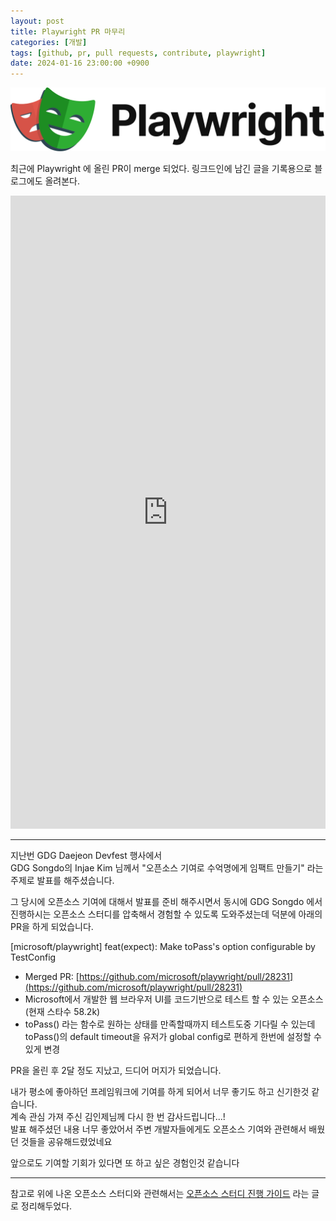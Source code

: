 ```yaml
---
layout: post
title: Playwright PR 마무리
categories: [개발]
tags: [github, pr, pull requests, contribute, playwright]
date: 2024-01-16 23:00:00 +0900
---
```


![Playwright logo](/assets/images/2024-01-16-playwright-pr-merged/Playwright_Logo.png)

최근에 Playwright 에 올린 PR이 merge 되었다. 링크드인에 남긴 글을 기록용으로 블로그에도 올려본다.

<iframe src="https://www.linkedin.com/embed/feed/update/urn:li:share:7153026591256629248" height="1013" width="504" frameborder="0" allowfullscreen="" title="Embedded post"></iframe>

---

지난번 GDG Daejeon Devfest 행사에서  
GDG Songdo의 Injae Kim 님께서 "오픈소스 기여로 수억명에게 임팩트 만들기" 라는 주제로 발표를 해주셨습니다.

그 당시에 오픈소스 기여에 대해서 발표를 준비 해주시면서 동시에 GDG Songdo 에서 진행하시는 오픈소스 스터디를 압축해서 경험할 수 있도록 도와주셨는데 덕분에 아래의 PR을 하게 되었습니다.

\[microsoft/playwright] feat(expect): Make toPass's option configurable by TestConfig

- Merged PR: [https://github.com/microsoft/playwright/pull/28231](https://github.com/microsoft/playwright/pull/28231)
- Microsoft에서 개발한 웹 브라우저 UI를 코드기반으로 테스트 할 수 있는 오픈소스 (현재 스타수 58.2k)
- toPass() 라는 함수로 원하는 상태를 만족할때까지 테스트도중 기다릴 수 있는데 toPass()의 default timeout을 유저가 global config로 편하게 한번에 설정할 수 있게 변경

PR을 올린 후 2달 정도 지났고, 드디어 머지가 되었습니다.

내가 평소에 좋아하던 프레임워크에 기여를 하게 되어서 너무 좋기도 하고 신기한것 같습니다.  
계속 관심 가져 주신 김인제님께 다시 한 번 감사드립니다...!  
발표 해주셨던 내용 너무 좋았어서 주변 개발자들에게도 오픈소스 기여와 관련해서 배웠던 것들을 공유해드렸었네요

앞으로도 기여할 기회가 있다면 또 하고 싶은 경험인것 같습니다

---

참고로 위에 나온 오픈소스 스터디와 관련해서는 [오픈소스 스터디 진행 가이드](2023/11/26/opensource-study) 라는 글로 정리해두었다.
